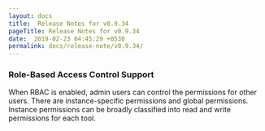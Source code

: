 ```yaml
---
layout: docs
title:  Release Notes for v0.9.34
pageTitle: Release Notes for v0.9.34
date:  2019-02-23 04:45:29 +0530
permalink: docs/release-note/v0.9.34/
---
```

### Role-Based Access Control Support

When RBAC is enabled, admin users can control the permissions for other users. There are instance-specific permissions and global permissions. Instance permissions can be broadly classified into read and write permissions for each tool.
